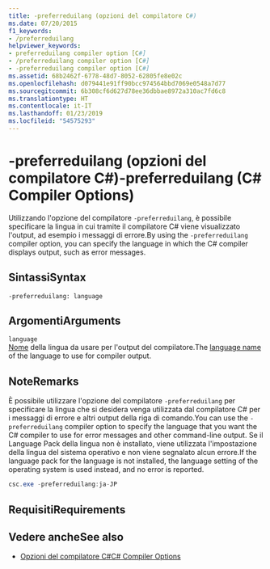 ```yaml
---
title: -preferreduilang (opzioni del compilatore C#)
ms.date: 07/20/2015
f1_keywords:
- /preferreduilang
helpviewer_keywords:
- preferreduilang compiler option [C#]
- /preferreduilang compiler option [C#]
- -preferreduilang compiler option [C#]
ms.assetid: 68b2462f-6778-48d7-8052-62805fe8e02c
ms.openlocfilehash: d079441e91ff90bcc974564bbd7069e0548a7d77
ms.sourcegitcommit: 6b308cf6d627d78ee36dbbae8972a310ac7fd6c8
ms.translationtype: HT
ms.contentlocale: it-IT
ms.lasthandoff: 01/23/2019
ms.locfileid: "54575293"
---
```

# <a name="-preferreduilang-c-compiler-options"></a><span data-ttu-id="ead2b-102">-preferreduilang (opzioni del compilatore C#)</span><span class="sxs-lookup"><span data-stu-id="ead2b-102">-preferreduilang (C# Compiler Options)</span></span>
<span data-ttu-id="ead2b-103">Utilizzando l'opzione del compilatore `-preferreduilang`, è possibile specificare la lingua in cui tramite il compilatore C# viene visualizzato l'output, ad esempio i messaggi di errore.</span><span class="sxs-lookup"><span data-stu-id="ead2b-103">By using the `-preferreduilang` compiler option, you can specify the language in which the C# compiler displays output, such as error messages.</span></span>  
  
## <a name="syntax"></a><span data-ttu-id="ead2b-104">Sintassi</span><span class="sxs-lookup"><span data-stu-id="ead2b-104">Syntax</span></span>  
  
```console  
-preferreduilang: language  
```  
  
## <a name="arguments"></a><span data-ttu-id="ead2b-105">Argomenti</span><span class="sxs-lookup"><span data-stu-id="ead2b-105">Arguments</span></span>  
 `language`  
 <span data-ttu-id="ead2b-106">[Nome](/windows/desktop/Intl/language-names) della lingua da usare per l'output del compilatore.</span><span class="sxs-lookup"><span data-stu-id="ead2b-106">The [language name](/windows/desktop/Intl/language-names) of the language to use for compiler output.</span></span>  
  
## <a name="remarks"></a><span data-ttu-id="ead2b-107">Note</span><span class="sxs-lookup"><span data-stu-id="ead2b-107">Remarks</span></span>  
 <span data-ttu-id="ead2b-108">È possibile utilizzare l'opzione del compilatore `-preferreduilang` per specificare la lingua che si desidera venga utilizzata dal compilatore C# per i messaggi di errore e altri output della riga di comando.</span><span class="sxs-lookup"><span data-stu-id="ead2b-108">You can use the `-preferreduilang` compiler option to specify the language that you want the C# compiler to use for error messages and other command-line output.</span></span> <span data-ttu-id="ead2b-109">Se il Language Pack della lingua non è installato, viene utilizzata l'impostazione della lingua del sistema operativo e non viene segnalato alcun errore.</span><span class="sxs-lookup"><span data-stu-id="ead2b-109">If the language pack for the language is not installed, the language setting of the operating system is used instead, and no error is reported.</span></span>  
  
```csharp  
csc.exe -preferreduilang:ja-JP  
```  
  
## <a name="requirements"></a><span data-ttu-id="ead2b-110">Requisiti</span><span class="sxs-lookup"><span data-stu-id="ead2b-110">Requirements</span></span>  
  
## <a name="see-also"></a><span data-ttu-id="ead2b-111">Vedere anche</span><span class="sxs-lookup"><span data-stu-id="ead2b-111">See also</span></span>

- [<span data-ttu-id="ead2b-112">Opzioni del compilatore C#</span><span class="sxs-lookup"><span data-stu-id="ead2b-112">C# Compiler Options</span></span>](../../../csharp/language-reference/compiler-options/index.md)
